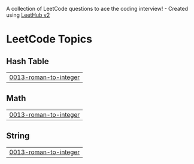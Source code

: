 A collection of LeetCode questions to ace the coding interview! - Created using [LeetHub v2](https://github.com/arunbhardwaj/LeetHub-2.0)
<!---LeetCode Topics Start-->
# LeetCode Topics
## Hash Table
|  |
| ------- |
| [0013-roman-to-integer](https://github.com/Siyabojewar/DrGViswanathanChallengeTeachersDay/tree/master/0013-roman-to-integer) |
## Math
|  |
| ------- |
| [0013-roman-to-integer](https://github.com/Siyabojewar/DrGViswanathanChallengeTeachersDay/tree/master/0013-roman-to-integer) |
## String
|  |
| ------- |
| [0013-roman-to-integer](https://github.com/Siyabojewar/DrGViswanathanChallengeTeachersDay/tree/master/0013-roman-to-integer) |
<!---LeetCode Topics End-->